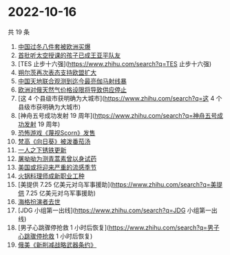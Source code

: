 # 2022-10-16

共 19 条

<!-- BEGIN -->
<!-- 最后更新时间 Sun Oct 16 2022 19:13:16 GMT+0800 (China Standard Time) -->

1. [中国过冬八件套被欧洲买爆](https://www.zhihu.com/search?q=中国过冬八件套被欧洲买爆)
1. [首批听太空授课的孩子已成王亚平队友](https://www.zhihu.com/search?q=首批听太空授课的孩子已成王亚平队友)
1. [TES 止步十六强](https://www.zhihu.com/search?q=TES 止步十六强)
1. [朔尔茨再次表态支持欧盟扩大](https://www.zhihu.com/search?q=朔尔茨再次表态支持欧盟扩大)
1. [中国天地联合观测到迄今最亮伽马射线暴](https://www.zhihu.com/search?q=中国天地联合观测到迄今最亮伽马射线暴)
1. [欧洲对俄天然气价格设限将导致供应停止](https://www.zhihu.com/search?q=欧洲对俄天然气价格设限将导致供应停止)
1. [这 4 个县级市获明确为大城市](https://www.zhihu.com/search?q=这 4 个县级市获明确为大城市)
1. [神舟五号成功发射 19 周年](https://www.zhihu.com/search?q=神舟五号成功发射 19 周年)
1. [恐怖游戏《蔑视Scorn》发售](https://www.zhihu.com/search?q=恐怖游戏《蔑视Scorn》发售)
1. [梵高《向日葵》被泼番茄汤](https://www.zhihu.com/search?q=梵高《向日葵》被泼番茄汤)
1. [一人之下锈铁更新](https://www.zhihu.com/search?q=一人之下锈铁更新)
1. [屠呦呦为测青蒿素曾以身试药](https://www.zhihu.com/search?q=屠呦呦为测青蒿素曾以身试药)
1. [美国或将迎来严重的流感季节](https://www.zhihu.com/search?q=美国或将迎来严重的流感季节)
1. [火锅料理师成新职业工种](https://www.zhihu.com/search?q=火锅料理师成新职业工种)
1. [美提供 7.25 亿美元对乌军事援助](https://www.zhihu.com/search?q=美提供 7.25 亿美元对乌军事援助)
1. [海格扮演者去世](https://www.zhihu.com/search?q=海格扮演者去世)
1. [JDG 小组第一出线](https://www.zhihu.com/search?q=JDG 小组第一出线)
1. [男子心跳骤停抢救 1 小时后恢复](https://www.zhihu.com/search?q=男子心跳骤停抢救 1 小时后恢复)
1. [俄美《新削减战略武器条约》](https://www.zhihu.com/search?q=俄美《新削减战略武器条约》)

<!-- END -->
